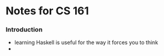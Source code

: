 # Notes for CS 161


### Introduction

- learning Haskell is useful for the way it forces you to think
- 